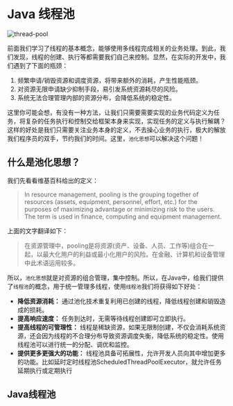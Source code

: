 # Java 线程池

![thread-pool](https://tva1.sinaimg.cn/large/008eGmZEly1gnm7w4m4bjj30sg0fwgno.jpg)

前面我们学习了线程的基本概念，能够使用多线程完成相关的业务处理。到此，我们发现，线程的创建、执行等都需要我们自己来控制。显然，在实际的开发中，我们遇到了下面的瓶颈：

1. 频繁申请/销毁资源和调度资源，将带来额外的消耗，产生性能瓶颈。
2. 对资源无限申请缺少抑制手段，易引发系统资源耗尽的风险。
3. 系统无法合理管理内部的资源分布，会降低系统的稳定性。

这里你可能会想，有没有一种方法，让我们只需要需要实现的业务代码定义为任务，将复杂的任务执行和控制交给框架本身来实现，实现任务的定义与执行解耦？这样的好处是我们只需要关注业务本身的定义，不去操心业务的执行，极大的解放我们程序员的双手，节约我们的时间。这里，`池化思想`可以解决这个问题！

## 什么是池化思想？

我们先看看维基百科给出的定义：
> In resource management, pooling is the grouping together of resources (assets, equipment, personnel, effort, etc.) for the purposes of maximizing advantage or minimizing risk to the users. The term is used in finance, computing and equipment management.

上面的文字翻译如下：
> 在资源管理中，pooling是将资源(资产、设备、人员、工作等)组合在一起，以最大化用户的利益或最小化用户的风险。在金融、计算机和设备管理中此术语运用较多。

所以，`池化思想`就是对资源的组合管理，集中控制。所以，在Java中，给我们提供了`线程池`的概念，用于统一管理多线程，使用`线程池`我们将获得如下好处：

* **降低资源消耗：** 通过池化技术重复利用已创建的线程，降低线程创建和销毁造成的损耗。
* **提高响应速度：** 任务到达时，无需等待线程创建即可立即执行。
* **提高线程的可管理性：** 线程是稀缺资源，如果无限制创建，不仅会消耗系统资源，还会因为线程的不合理分布导致资源调度失衡，降低系统的稳定性。使用线程池可以进行统一的分配、调优和监控。
* **提供更多更强大的功能：** 线程池具备可拓展性，允许开发人员向其中增加更多的功能。比如延时定时线程池ScheduledThreadPoolExecutor，就允许任务延期执行或定期执行

## Java线程池